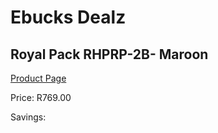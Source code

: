 
# Ebucks Dealz
## Royal Pack RHPRP-2B- Maroon
[Product Page](https://www.ebucks.com/web/shop/productSelected.do?prodId=1205754254&catId=704985963)

Price: R769.00

Savings: 


	